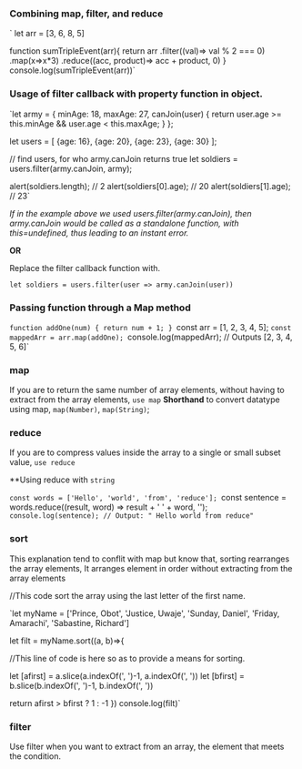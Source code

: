 
### Combining map, filter, and reduce

` let arr = [3, 6, 8, 5]
 
 function sumTripleEvent(arr){
   return arr
   .filter((val)=> val % 2 === 0)
   .map(x=>x*3)
   .reduce((acc, product)=> acc + product, 0)
 }
 console.log(sumTripleEvent(arr))`

### Usage of filter callback with property function in object.

`let army = {
  minAge: 18,
  maxAge: 27,
  canJoin(user) {
    return user.age >= this.minAge && user.age < this.maxAge;
  }
};

let users = [
  {age: 16},
  {age: 20},
  {age: 23},
  {age: 30}
];

// find users, for who army.canJoin returns true
let soldiers = users.filter(army.canJoin, army);

alert(soldiers.length); // 2
alert(soldiers[0].age); // 20
alert(soldiers[1].age); // 23`

*If in the example above we used users.filter(army.canJoin), then army.canJoin would be called as a standalone function, with this=undefined, thus leading to an instant error.*

**OR**

Replace the filter callback function with.

`let soldiers = users.filter(user => army.canJoin(user))`

### Passing function through a Map method

`function addOne(num) {
  return num + 1;
}
`const arr = [1, 2, 3, 4, 5];
`const mappedArr = arr.map(addOne);
`console.log(mappedArr); // Outputs [2, 3, 4, 5, 6]`


### map
If you are to return the same number of array elements, without having to extract from the array elements, `use map`
**Shorthand** to convert datatype using map, `map(Number)`, `map(String)`;
### reduce 
If you are to compress values inside the array to a single or small subset value, `use reduce`

**Using reduce with `string`

`const words = ['Hello', 'world', 'from', 'reduce'];
`const sentence = words.reduce((result, word) => result + ' ' + word, '');
`console.log(sentence); // Output: " Hello world from reduce"  `

### sort 
This explanation tend to conflit with map but know that, sorting rearranges the array elements, It arranges element in order without extracting from the array elements

//This code sort the array using the last letter of the first name.

`let myName = ['Prince, Obot', 'Justice, Uwaje', 'Sunday, Daniel', 'Friday, Amarachi', 'Sabastine, Richard']

let filt = myName.sort((a, b)=>{

//This line of code is here so as to provide a means for sorting.

let [afirst] = a.slice(a.indexOf(', ')-1, a.indexOf(', '))
let [bfirst] = b.slice(b.indexOf(', ')-1, b.indexOf(', '))

return afirst > bfirst ? 1 : -1
})
console.log(filt)`
### filter
Use filter when you want to extract from an array, the element that meets the condition.
